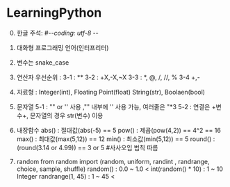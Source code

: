 # LearningPython
0. 한글 주석: #-*-coding: utf-8 -*-
1.  대화형 프로그래밍 언어(인터프리터)
2.  변수는 snake_case
3.  연산자 우선순위 :
    3-1 : **
    3-2 : +X,-X,~X
    3-3 : *, @, /, //, %
    3-4 +,-
4. 자료형 : Integer(int), Floating Point(float)
           String(str), Boolaen(bool)
5. 문자열
   5-1 : "" or '' 사용 ,"" 내부에 '' 사용 가능, 여러줄은 "*3
   5-2 : 연결은 +변수+, 문자열의 경우 str(변수) 이용

6. 내장함수
   abs() : 절대값(abs(-5) == 5
   pow() : 제곱(pow(4,2)) == 4^2 == 16
   max() : 최대값(max(5,12)) == 12
   min() : 최소값(min(5,12)) == 5
   round() : (round(3.14 or 4.99)) == 3 or 5 #사사오입 법칙 따름

7. random
   from random import (random, uniform, randint , randrange, choice, sample, shuffle)
   random() : 0.0 ~ 1.0 <
   int(random() * 10) :  1 ~ 10 Integer
   randrange(1, 45) : 1 ~ 45 <
